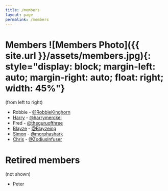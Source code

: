 ```yaml
---
title: /members
layout: page
permalink: /members
---
```


# Members ![Members Photo]({{ site.url }}/assets/members.jpg){: style="display: block; margin-left: auto; margin-right: auto; float: right; width: 45%"}
(from left to right)
- Robbie - [@RobbieKinghorn](https://twitter.com/RobbieKinghorn)
- [Harry](http://keiththerobot.uk/) - [@harrymerckel](https://twitter.com/harrymerckel)
- Fred - [@theguruofthree](https://twitter.com/theguruofthree)
- [Blayze](http://blayze.tech/) - [@Blayzeing](https://twitter.com/Blayzeing)
- [Simon](http://simongt.com/) - [@morphashark](https://twitter.com/morphashark)
- [Chris](http://zodiusinfuser.uk/) - [@ZodiusInfuser](https://twitter.com/ZodiusInfuser)

# Retired members
(not shown)
- Peter
